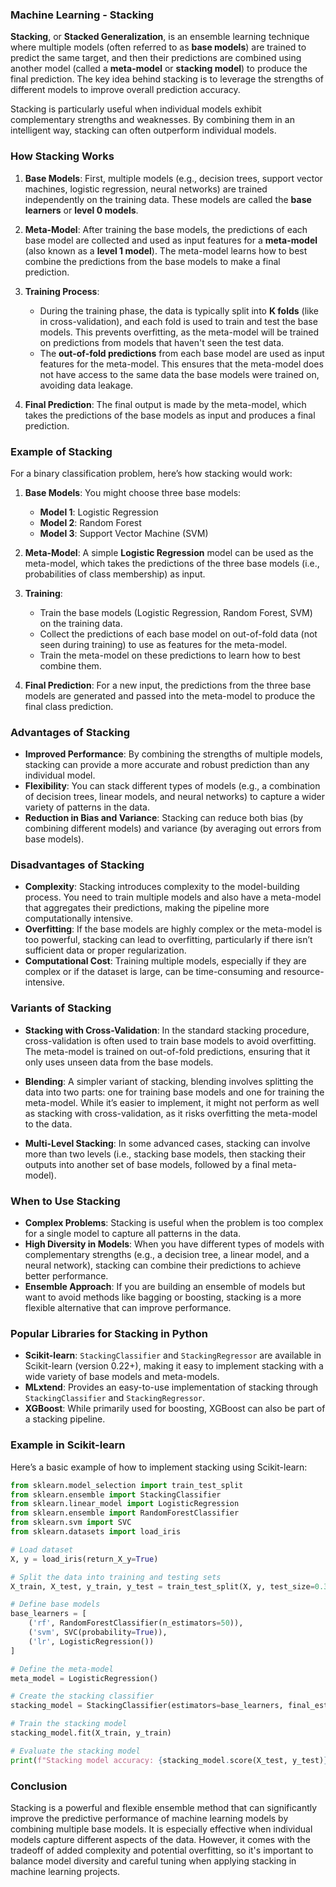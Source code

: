 ### **Machine Learning - Stacking**

**Stacking**, or **Stacked Generalization**, is an ensemble learning technique where multiple models (often referred to as **base models**) are trained to predict the same target, and then their predictions are combined using another model (called a **meta-model** or **stacking model**) to produce the final prediction. The key idea behind stacking is to leverage the strengths of different models to improve overall prediction accuracy.

Stacking is particularly useful when individual models exhibit complementary strengths and weaknesses. By combining them in an intelligent way, stacking can often outperform individual models.

### **How Stacking Works**

1. **Base Models**: First, multiple models (e.g., decision trees, support vector machines, logistic regression, neural networks) are trained independently on the training data. These models are called the **base learners** or **level 0 models**.
   
2. **Meta-Model**: After training the base models, the predictions of each base model are collected and used as input features for a **meta-model** (also known as a **level 1 model**). The meta-model learns how to best combine the predictions from the base models to make a final prediction. 

3. **Training Process**:
   - During the training phase, the data is typically split into **K folds** (like in cross-validation), and each fold is used to train and test the base models. This prevents overfitting, as the meta-model will be trained on predictions from models that haven't seen the test data.
   - The **out-of-fold predictions** from each base model are used as input features for the meta-model. This ensures that the meta-model does not have access to the same data the base models were trained on, avoiding data leakage.

4. **Final Prediction**: The final output is made by the meta-model, which takes the predictions of the base models as input and produces a final prediction.

### **Example of Stacking**

For a binary classification problem, here’s how stacking would work:

1. **Base Models**: You might choose three base models:
   - **Model 1**: Logistic Regression
   - **Model 2**: Random Forest
   - **Model 3**: Support Vector Machine (SVM)

2. **Meta-Model**: A simple **Logistic Regression** model can be used as the meta-model, which takes the predictions of the three base models (i.e., probabilities of class membership) as input.

3. **Training**:
   - Train the base models (Logistic Regression, Random Forest, SVM) on the training data.
   - Collect the predictions of each base model on out-of-fold data (not seen during training) to use as features for the meta-model.
   - Train the meta-model on these predictions to learn how to best combine them.

4. **Final Prediction**: For a new input, the predictions from the three base models are generated and passed into the meta-model to produce the final class prediction.

### **Advantages of Stacking**

- **Improved Performance**: By combining the strengths of multiple models, stacking can provide a more accurate and robust prediction than any individual model.
- **Flexibility**: You can stack different types of models (e.g., a combination of decision trees, linear models, and neural networks) to capture a wider variety of patterns in the data.
- **Reduction in Bias and Variance**: Stacking can reduce both bias (by combining different models) and variance (by averaging out errors from base models).

### **Disadvantages of Stacking**

- **Complexity**: Stacking introduces complexity to the model-building process. You need to train multiple models and also have a meta-model that aggregates their predictions, making the pipeline more computationally intensive.
- **Overfitting**: If the base models are highly complex or the meta-model is too powerful, stacking can lead to overfitting, particularly if there isn’t sufficient data or proper regularization.
- **Computational Cost**: Training multiple models, especially if they are complex or if the dataset is large, can be time-consuming and resource-intensive.

### **Variants of Stacking**

- **Stacking with Cross-Validation**: In the standard stacking procedure, cross-validation is often used to train base models to avoid overfitting. The meta-model is trained on out-of-fold predictions, ensuring that it only uses unseen data from the base models.
  
- **Blending**: A simpler variant of stacking, blending involves splitting the data into two parts: one for training base models and one for training the meta-model. While it’s easier to implement, it might not perform as well as stacking with cross-validation, as it risks overfitting the meta-model to the data.

- **Multi-Level Stacking**: In some advanced cases, stacking can involve more than two levels (i.e., stacking base models, then stacking their outputs into another set of base models, followed by a final meta-model).

### **When to Use Stacking**

- **Complex Problems**: Stacking is useful when the problem is too complex for a single model to capture all patterns in the data.
- **High Diversity in Models**: When you have different types of models with complementary strengths (e.g., a decision tree, a linear model, and a neural network), stacking can combine their predictions to achieve better performance.
- **Ensemble Approach**: If you are building an ensemble of models but want to avoid methods like bagging or boosting, stacking is a more flexible alternative that can improve performance.

### **Popular Libraries for Stacking in Python**

- **Scikit-learn**: `StackingClassifier` and `StackingRegressor` are available in Scikit-learn (version 0.22+), making it easy to implement stacking with a wide variety of base models and meta-models.
- **MLxtend**: Provides an easy-to-use implementation of stacking through `StackingClassifier` and `StackingRegressor`.
- **XGBoost**: While primarily used for boosting, XGBoost can also be part of a stacking pipeline.

### **Example in Scikit-learn**

Here’s a basic example of how to implement stacking using Scikit-learn:

```python
from sklearn.model_selection import train_test_split
from sklearn.ensemble import StackingClassifier
from sklearn.linear_model import LogisticRegression
from sklearn.ensemble import RandomForestClassifier
from sklearn.svm import SVC
from sklearn.datasets import load_iris

# Load dataset
X, y = load_iris(return_X_y=True)

# Split the data into training and testing sets
X_train, X_test, y_train, y_test = train_test_split(X, y, test_size=0.3, random_state=42)

# Define base models
base_learners = [
    ('rf', RandomForestClassifier(n_estimators=50)),
    ('svm', SVC(probability=True)),
    ('lr', LogisticRegression())
]

# Define the meta-model
meta_model = LogisticRegression()

# Create the stacking classifier
stacking_model = StackingClassifier(estimators=base_learners, final_estimator=meta_model)

# Train the stacking model
stacking_model.fit(X_train, y_train)

# Evaluate the stacking model
print(f"Stacking model accuracy: {stacking_model.score(X_test, y_test)}")
```

### **Conclusion**

Stacking is a powerful and flexible ensemble method that can significantly improve the predictive performance of machine learning models by combining multiple base models. It is especially effective when individual models capture different aspects of the data. However, it comes with the tradeoff of added complexity and potential overfitting, so it's important to balance model diversity and careful tuning when applying stacking in machine learning projects.
